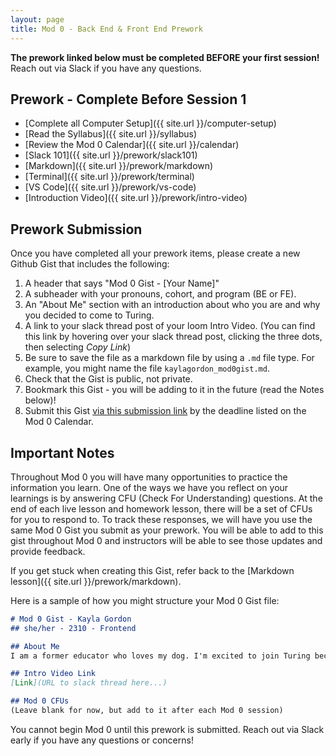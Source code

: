 ```yaml
---
layout: page
title: Mod 0 - Back End & Front End Prework
---
```


**The prework linked below must be completed BEFORE your first session!** Reach out via Slack if you have any questions.

## Prework - Complete Before Session 1
* [Complete all Computer Setup]({{ site.url }}/computer-setup) 
* [Read the Syllabus]({{ site.url }}/syllabus) 
* [Review the Mod 0 Calendar]({{ site.url }}/calendar)
* [Slack 101]({{ site.url }}/prework/slack101)
* [Markdown]({{ site.url }}/prework/markdown)
* [Terminal]({{ site.url }}/prework/terminal)
* [VS Code]({{ site.url }}/prework/vs-code)
* [Introduction Video]({{ site.url }}/prework/intro-video)

## Prework Submission
Once you have completed all your prework items, please create a new Github Gist that includes the following:
1. A header that says "Mod 0 Gist - [Your Name]"
1. A subheader with your pronouns, cohort, and program (BE or FE).
1. An "About Me" section with an introduction about who you are and why you decided to come to Turing.
1. A link to your slack thread post of your loom Intro Video. (You can find this link by hovering over your slack thread post, clicking the three dots, then selecting _Copy Link_)
1. Be sure to save the file as a markdown file by using a `.md` file type. For example, you might name the file `kaylagordon_mod0gist.md`.
1. Check that the Gist is public, not private.
1. Bookmark this Gist - you will be adding to it in the future (read the Notes below)!
1. Submit this Gist [via this submission link](https://airtable.com/appx3ECzr5kwT3hpi/shrNo9qzMPYCVbp1h) by the deadline listed on the Mod 0 Calendar.

## Important Notes
Throughout Mod 0 you will have many opportunities to practice the information you learn. One of the ways we have you reflect on your learnings is by answering CFU (Check For Understanding) questions. At the end of each live lesson and homework lesson, there will be a set of CFUs for you to respond to. To track these responses, we will have you use the same Mod 0 Gist you submit as your prework. You will be able to add to this gist throughout Mod 0 and instructors will be able to see those updates and provide feedback. 

If you get stuck when creating this Gist, refer back to the [Markdown lesson]({{ site.url }}/prework/markdown).

Here is a sample of how you might structure your Mod 0 Gist file:
```markdown
# Mod 0 Gist - Kayla Gordon
## she/her - 2310 - Frontend

## About Me
I am a former educator who loves my dog. I'm excited to join Turing because...

## Intro Video Link
[Link](URL to slack thread here...)

## Mod 0 CFUs
(Leave blank for now, but add to it after each Mod 0 session)
```

You cannot begin Mod 0 until this prework is submitted. Reach out via Slack early if you have any questions or concerns!

<br>
<br>
<br>
<br>
<br>
<br>
<br>
<br>